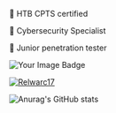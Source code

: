 💎 HTB CPTS certified

💎 Cybersecurity Specialist

💎 Junior penetration tester

<img src="https://tryhackme-badges.s3.amazonaws.com/suljov.png" alt="Your Image Badge" />

[ ![Relwarc17](https://www.hackthebox.eu/badge/image/432163)](https://www.hackthebox.eu/home/users/profile/432163)

![Anurag's GitHub stats](https://github-readme-stats.vercel.app/api?username=suljov&show_icons=true&theme=dracula)


